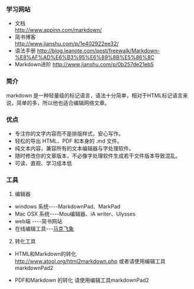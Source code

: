 ### 学习网站

* 文档  
http://www.appinn.com/markdown/
* 简书博客  
http://www.jianshu.com/p/1e402922ee32/
* 语法手册
http://blog.leanote.com/post/freewalk/Markdown-%E8%AF%AD%E6%B3%95%E6%89%8B%E5%86%8C
* Markdown进阶
http://www.jianshu.com/p/0b257de21eb5

### 简介

markdown 是一种轻量级的标记语言，语法十分简单，相对于HTML标记语言来说，简单的多，所以他也适合编辑网络文章。

### 优点

* 专注你的文字内容而不是排版样式，安心写作。
* 轻松的导出 HTML、PDF 和本身的 .md 文件。
* 纯文本内容，兼容所有的文本编辑器与字处理软件。
* 随时修改你的文章版本，不必像字处理软件生成若干文件版本导致混乱。
* 可读、直观、学习成本低

### 工具
1. 编辑器
* windows 系统----MarkdownPad、MarkPad
* Mac OSX 系统----Mou编辑器、iA writer、Ulysses
* web端 ----简书网站
* 在线编辑工具---[马克飞象](https://maxiang.io/)

2. 转化工具
* HTML和Markdown的转化  
http://www.atool.org/html2markdown.php
或者请使用编辑工具markdownPad2

* PDF和Markdown 的转化
请使用编辑工具markdownPad2

